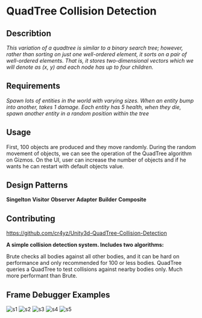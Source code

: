 # QuadTree Collision Detection
## Describtion
*This variation of a quadtree is similar to a binary search tree; however, rather than sorting on just one well-ordered element, it sorts on a pair of well-ordered elements. That is, it stores two-dimensional vectors which we will denote as (x, y) and each node has up to four children.*

## Requirements
*Spawn lots of entities in the world with varying sizes. When an entity bump into another, takes 1 damage. Each entity has 5 health, when they die, spawn another entity in a random position within the tree*

## Usage
First, 100 objects are produced and they move randomly. During the random movement of objects, we can see the operation of the QuadTree algorithm on Gizmos. On the UI, user can increase the number of objects and if he wants he can restart with default objects value.


## Design Patterns
**Singelton**
**Visitor**
**Observer**
**Adapter**
**Builder**
**Composite**

## Contributing
https://github.com/cr4yz/Unity3d-QuadTree-Collision-Detection

**A simple collision detection system. Includes two algorithms:**

Brute checks all bodies against all other bodies, and it can be hard on performance and only recommended for 100 or less bodies.
QuadTree queries a QuadTree to test collisions against nearby bodies only. Much more performant than Brute.

## Frame Debugger Examples
![s1](https://user-images.githubusercontent.com/52382803/72842959-a0e9b880-3caa-11ea-9cc3-795f31c6a7c4.png)
![s2](https://user-images.githubusercontent.com/52382803/72842991-b2cb5b80-3caa-11ea-8456-2ab083ca685f.png)
![s3](https://user-images.githubusercontent.com/52382803/72842996-b52db580-3caa-11ea-96fc-2091b8f4acc0.png)
![s4](https://user-images.githubusercontent.com/52382803/72843000-b65ee280-3caa-11ea-853c-fb842c165bbe.png)
![s5](https://user-images.githubusercontent.com/52382803/72843003-b7900f80-3caa-11ea-856d-5a5ea9de855c.png)
